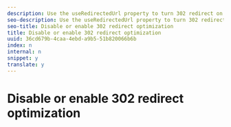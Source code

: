 ```yaml
---
description: Use the useRedirectedUrl property to turn 302 redirect on (true) or off (false).
seo-description: Use the useRedirectedUrl property to turn 302 redirect on (true) or off (false).
seo-title: Disable or enable 302 redirect optimization
title: Disable or enable 302 redirect optimization
uuid: 36cd679b-4caa-4ebd-a9b5-51b820066b6b
index: n
internal: n
snippet: y
translate: y
---
```


# Disable or enable 302 redirect optimization

